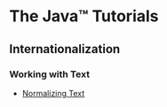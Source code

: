 # The Java™ Tutorials
## Internationalization
###  Working with Text
* [Normalizing Text](https://docs.oracle.com/javase/tutorial/i18n/text/normalizerapi.html)
